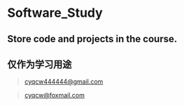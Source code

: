 # Software_Study

## Store code and projects in the course.

## 仅作为学习用途

  >cyqcw444444@gmail.com
  
  >cyqcw@foxmail.com
